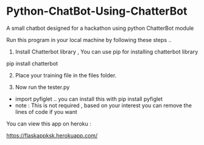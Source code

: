 # Python-ChatBot-Using-ChatterBot
A small chatbot designed for a hackathon using python ChatterBot module

Run this program in your local machine by following these steps ..

1. Install Chatterbot library , You can use pip for installing chatterbot library

  pip install chatterbot 
  
2. Place your training file in the files folder.

3. Now run the tester.py

* import pyfiglet  .. you can install this with pip install pyfiglet
* note :   This is not required , based on your interest you can remove the lines of code if you want
  

You can view this app on heroku :

https://flaskappksk.herokuapp.com/
